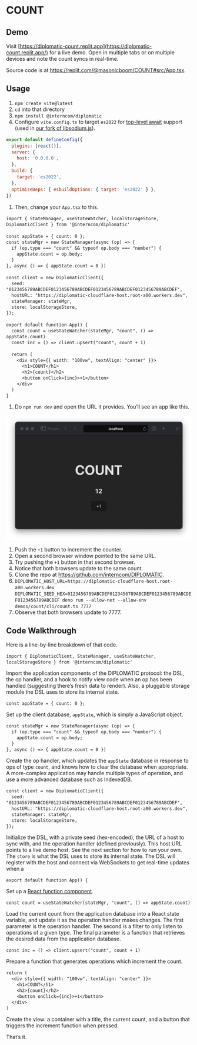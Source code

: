 # COUNT

## Demo

Visit [https://diplomatic-count.replit.app](https://diplomatic-count.replit.app/) for a live demo. Open in multiple tabs or on multiple devices and note the count syncs in real-time.

Source code is at https://replit.com/@masonicboom/COUNT#src/App.tsx.

## Usage

1. `npm create vite@latest`
2. `cd` into that directory
3. `npm install @interncom/diplomatic`
4. Configure `vite.config.ts` to target `es2022` for [top-level await](https://tc39.es/proposal-top-level-await/) support (used in [our fork of libsodium.js](https://github.com/interncom/libsodium.js/tree/esm)).

```jsx
export default defineConfig({
  plugins: [react()],
  server: {
    host: '0.0.0.0',
  },
  build: {
    target: 'es2022',
  },
  optimizeDeps: { esbuildOptions: { target: 'es2022' } },
})
```

1. Then, change your `App.tsx` to this.

```tsx
import { StateManager, useStateWatcher, localStorageStore, DiplomaticClient } from '@interncom/diplomatic'

const appState = { count: 0 };
const stateMgr = new StateManager(async (op) => {
  if (op.type === "count" && typeof op.body === "number") {
    appState.count = op.body;
  }
}, async () => { appState.count = 0 })

const client = new DiplomaticClient({
  seed: "0123456789ABCDEF0123456789ABCDEF0123456789ABCDEF0123456789ABCDEF",
  hostURL: "https://diplomatic-cloudflare-host.root-a00.workers.dev",
  stateManager: stateMgr,
  store: localStorageStore,
});

export default function App() {
  const count = useStateWatcher(stateMgr, "count", () => appState.count)
  const inc = () => client.upsert("count", count + 1)

  return (
    <div style={{ width: "100vw", textAlign: "center" }}>
      <h1>COUNT</h1>
      <h2>{count}</h2>
      <button onClick={inc}>+1</button>
    </div>
  )
}
```

1. Do `npm run dev` and open the URL it provides. You’ll see an app like this.

![Screenshot of COUNT UI](./count-main.png)

1. Push the `+1` button to increment the counter.
2. Open a second browser window pointed to the same URL.
3. Try pushing the `+1` button in that second browser.
4. Notice that both browsers update to the same count.
5. Clone the repo at https://github.com/interncom/DIPLOMATIC.
6. `DIPLOMATIC_HOST_URL=https://diplomatic-cloudflare-host.root-a00.workers.dev DIPLOMATIC_SEED_HEX=0123456789ABCDEF0123456789ABCDEF0123456789ABCDEF0123456789ABCDEF deno run --allow-net --allow-env demos/count/cli/count.ts 7777`
7. Observe that both browsers update to 7777.

## Code Walkthrough

Here is a line-by-line breakdown of that code.

```tsx
import { DiplomaticClient, StateManager, useStateWatcher, localStorageStore } from '@interncom/diplomatic'
```

Import the application components of the DIPLOMATIC protocol: the DSL, the op handler, and a hook to notify view code when an op has been handled (suggesting there’s fresh data to render). Also, a pluggable storage module the DSL uses to store its internal state.

```tsx
const appState = { count: 0 };
```

Set up the client database, `appState`, which is simply a JavaScript object.

```tsx
const stateMgr = new StateManager(async (op) => {
  if (op.type === "count" && typeof op.body === "number") {
    appState.count = op.body;
  }
}, async () => { appState.count = 0 })
```

Create the op handler, which updates the `appState` database in response to ops of type `count`, and knows how to clear the database when appropriate. A more-complex application may handle multiple types of operation, and use a more advanced database such as IndexedDB.

```tsx
const client = new DiplomaticClient({
  seed: "0123456789ABCDEF0123456789ABCDEF0123456789ABCDEF0123456789ABCDEF",
  hostURL: "https://diplomatic-cloudflare-host.root-a00.workers.dev",
  stateManager: stateMgr,
  store: localStorageStore,
});
```

Initialize the DSL, with a private seed (hex-encoded), the URL of a host to sync with, and the operation handler (defined previously). This host URL points to a live demo host. See the next section for how to run your own. The `store` is what the DSL uses to store its internal state. The DSL will register with the host and connect via WebSockets to get real-time updates when a

```tsx
export default function App() {
```

Set up a [React function component](https://react.dev/learn/your-first-component).

```tsx
const count = useStateWatcher(stateMgr, "count", () => appState.count)
```

Load the current count from the application database into a React state variable, and update it as the operation handler makes changes. The first parameter is the operation handler. The second is a filter to only listen to operations of a given type. The final parameter is a function that retrieves the desired data from the application database.

```tsx
const inc = () => client.upsert("count", count + 1)
```

Prepare a function that generates operations which increment the count.

```tsx
return (
  <div style={{ width: "100vw", textAlign: "center" }}>
    <h1>COUNT</h1>
    <h2>{count}</h2>
    <button onClick={inc}>+1</button>
  </div>
)
```

Create the view: a container with a title, the current count, and a button that triggers the increment function when pressed.

That’s it.

